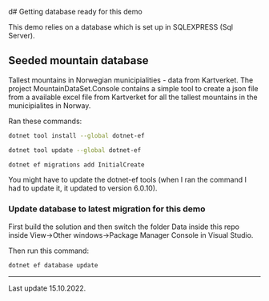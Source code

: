 ﻿d# Getting database ready for this demo

This demo relies on a database which is set up in SQLEXPRESS (Sql Server).



## Seeded mountain database

Tallest mountains in Norwegian municipialities - data from Kartverket.
The project MountainDataSet.Console contains a simple tool to create a 
json file from a available excel file from Kartverket for all the tallest 
mountains in the municipialites in Norway. 


Ran these commands:

``` bash
dotnet tool install --global dotnet-ef

dotnet tool update --global dotnet-ef

dotnet ef migrations add InitialCreate
```

You might have to update the dotnet-ef tools (when I ran the command I had to update it, it updated
to version 6.0.10). 


### Update database to latest migration for this demo 

First build the solution and then switch the folder Data inside this repo inside
View->Other windows->Package Manager Console in Visual Studio.

Then run this command: 

``` bash
dotnet ef database update 
```
<hr />

Last update 15.10.2022. 
